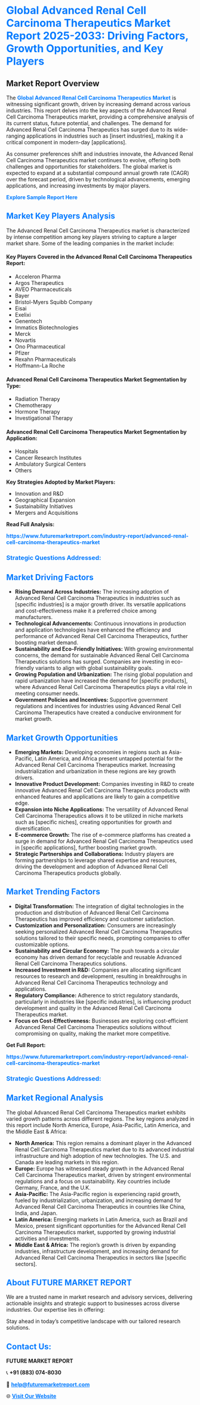 <h1 style="color: #007BFF;">Global Advanced Renal Cell Carcinoma Therapeutics Market Report 2025-2033: Driving Factors, Growth Opportunities, and Key Players</h1>

<section id="overview">
<h2>Market Report Overview</h2>
<p>The <a href="https://www.futuremarketreport.com/industry-report/advanced-renal-cell-carcinoma-therapeutics-market" style="color: #007BFF; text-decoration: none;"><strong>Global Advanced Renal Cell Carcinoma Therapeutics Market</strong></a> is witnessing significant growth, driven by increasing demand across various industries. This report delves into the key aspects of the Advanced Renal Cell Carcinoma Therapeutics market, providing a comprehensive analysis of its current status, future potential, and challenges. The demand for Advanced Renal Cell Carcinoma Therapeutics has surged due to its wide-ranging applications in industries such as [insert industries], making it a critical component in modern-day [applications].</p>
<p>As consumer preferences shift and industries innovate, the Advanced Renal Cell Carcinoma Therapeutics market continues to evolve, offering both challenges and opportunities for stakeholders. The global market is expected to expand at a substantial compound annual growth rate (CAGR) over the forecast period, driven by technological advancements, emerging applications, and increasing investments by major players.</p>
</section>

<section id="overview">
<p><a href="https://www.futuremarketreport.com/request-sample/reportId=101444" style="color: #007BFF; text-decoration: none;"><strong>Explore Sample Report Here</strong></a></p>
</section>

<section id="key-players">
<h2 style="color: #007BFF;">Market Key Players Analysis</h2>
<p>The Advanced Renal Cell Carcinoma Therapeutics market is characterized by intense competition among key players striving to capture a larger market share. Some of the leading companies in the market include:</p>
<h4>Key Players Covered in the Advanced Renal Cell Carcinoma Therapeutics Report:</h4>
<ul><li>Acceleron Pharma</li><li>Argos Therapeutics</li><li>AVEO Pharmaceuticals</li><li>Bayer</li><li>Bristol-Myers Squibb Company</li><li>Eisai</li><li>Exelixi</li><li>Genentech</li><li>Immatics Biotechnologies</li><li>Merck</li><li>Novartis</li><li>Ono Pharmaceutical</li><li>Pfizer</li><li>Rexahn Pharmaceuticals</li><li>Hoffmann-La Roche</li></ul>
<h4>Advanced Renal Cell Carcinoma Therapeutics Market Segmentation by Type:</h4>
<ul><li>Radiation Therapy</li><li>Chemotherapy</li><li>Hormone Therapy</li><li>Investigational Therapy</li></ul>

<h4>Advanced Renal Cell Carcinoma Therapeutics Market Segmentation by Application:</h4>
<ul><li>Hospitals</li><li>Cancer Research Institutes</li><li>Ambulatory Surgical Centers</li><li>Others</li></ul>
<p><strong>Key Strategies Adopted by Market Players:</strong></p>
<ul>
<li>Innovation and R&D</li>
<li>Geographical Expansion</li>
<li>Sustainability Initiatives</li>
<li>Mergers and Acquisitions</li>
</ul>
</section>

<section>
<p><strong>Read Full Analysis: </strong></p><a href="https://www.futuremarketreport.com/industry-report/advanced-renal-cell-carcinoma-therapeutics-market" style="color: #007BFF; text-decoration: none;"><strong>https://www.futuremarketreport.com/industry-report/advanced-renal-cell-carcinoma-therapeutics-market</strong></a>
<h3 style="color: #007BFF;">Strategic Questions Addressed:</h3>
</section>

<section id="driving-factors">
<h2 style="color: #007BFF;">Market Driving Factors</h2>
<ul>
<li><strong>Rising Demand Across Industries:</strong> The increasing adoption of Advanced Renal Cell Carcinoma Therapeutics in industries such as [specific industries] is a major growth driver. Its versatile applications and cost-effectiveness make it a preferred choice among manufacturers.</li>
<li><strong>Technological Advancements:</strong> Continuous innovations in production and application technologies have enhanced the efficiency and performance of Advanced Renal Cell Carcinoma Therapeutics, further boosting market demand.</li>
<li><strong>Sustainability and Eco-Friendly Initiatives:</strong> With growing environmental concerns, the demand for sustainable Advanced Renal Cell Carcinoma Therapeutics solutions has surged. Companies are investing in eco-friendly variants to align with global sustainability goals.</li>
<li><strong>Growing Population and Urbanization:</strong> The rising global population and rapid urbanization have increased the demand for [specific products], where Advanced Renal Cell Carcinoma Therapeutics plays a vital role in meeting consumer needs.</li>
<li><strong>Government Policies and Incentives:</strong> Supportive government regulations and incentives for industries using Advanced Renal Cell Carcinoma Therapeutics have created a conducive environment for market growth.</li>
</ul>
</section>

<section id="growth-opportunities">
<h2 style="color: #007BFF;">Market Growth Opportunities</h2>
<ul>
<li><strong>Emerging Markets:</strong> Developing economies in regions such as Asia-Pacific, Latin America, and Africa present untapped potential for the Advanced Renal Cell Carcinoma Therapeutics market. Increasing industrialization and urbanization in these regions are key growth drivers.</li>
<li><strong>Innovative Product Development:</strong> Companies investing in R&D to create innovative Advanced Renal Cell Carcinoma Therapeutics products with enhanced features and applications are likely to gain a competitive edge.</li>
<li><strong>Expansion into Niche Applications:</strong> The versatility of Advanced Renal Cell Carcinoma Therapeutics allows it to be utilized in niche markets such as [specific niches], creating opportunities for growth and diversification.</li>
<li><strong>E-commerce Growth:</strong> The rise of e-commerce platforms has created a surge in demand for Advanced Renal Cell Carcinoma Therapeutics used in [specific applications], further boosting market growth.</li>
<li><strong>Strategic Partnerships and Collaborations:</strong> Industry players are forming partnerships to leverage shared expertise and resources, driving the development and adoption of Advanced Renal Cell Carcinoma Therapeutics products globally.</li>
</ul>
</section>

<section id="trending-factors">
<h2 style="color: #007BFF;">Market Trending Factors</h2>
<ul>
<li><strong>Digital Transformation:</strong> The integration of digital technologies in the production and distribution of Advanced Renal Cell Carcinoma Therapeutics has improved efficiency and customer satisfaction.</li>
<li><strong>Customization and Personalization:</strong> Consumers are increasingly seeking personalized Advanced Renal Cell Carcinoma Therapeutics solutions tailored to their specific needs, prompting companies to offer customizable options.</li>
<li><strong>Sustainability and Circular Economy:</strong> The push towards a circular economy has driven demand for recyclable and reusable Advanced Renal Cell Carcinoma Therapeutics solutions.</li>
<li><strong>Increased Investment in R&D:</strong> Companies are allocating significant resources to research and development, resulting in breakthroughs in Advanced Renal Cell Carcinoma Therapeutics technology and applications.</li>
<li><strong>Regulatory Compliance:</strong> Adherence to strict regulatory standards, particularly in industries like [specific industries], is influencing product development and quality in the Advanced Renal Cell Carcinoma Therapeutics market.</li>
<li><strong>Focus on Cost-Effectiveness:</strong> Businesses are exploring cost-efficient Advanced Renal Cell Carcinoma Therapeutics solutions without compromising on quality, making the market more competitive.</li>
</ul>
</section>

<section>
<p><strong>Get Full Report: </strong></p><a href="https://www.futuremarketreport.com/industry-report/advanced-renal-cell-carcinoma-therapeutics-market" style="color: #007BFF; text-decoration: none;"><strong>https://www.futuremarketreport.com/industry-report/advanced-renal-cell-carcinoma-therapeutics-market</strong></a>
<h3 style="color: #007BFF;">Strategic Questions Addressed:</h3>
</section>


<section id="regional-analysis">
<h2 style="color: #007BFF;">Market Regional Analysis</h2>
<p>The global Advanced Renal Cell Carcinoma Therapeutics market exhibits varied growth patterns across different regions. The key regions analyzed in this report include North America, Europe, Asia-Pacific, Latin America, and the Middle East & Africa:</p>
<ul>
<li><strong>North America:</strong> This region remains a dominant player in the Advanced Renal Cell Carcinoma Therapeutics market due to its advanced industrial infrastructure and high adoption of new technologies. The U.S. and Canada are leading markets in this region.</li>
<li><strong>Europe:</strong> Europe has witnessed steady growth in the Advanced Renal Cell Carcinoma Therapeutics market, driven by stringent environmental regulations and a focus on sustainability. Key countries include Germany, France, and the U.K.</li>
<li><strong>Asia-Pacific:</strong> The Asia-Pacific region is experiencing rapid growth, fueled by industrialization, urbanization, and increasing demand for Advanced Renal Cell Carcinoma Therapeutics in countries like China, India, and Japan.</li>
<li><strong>Latin America:</strong> Emerging markets in Latin America, such as Brazil and Mexico, present significant opportunities for the Advanced Renal Cell Carcinoma Therapeutics market, supported by growing industrial activities and investments.</li>
<li><strong>Middle East & Africa:</strong> The region’s growth is driven by expanding industries, infrastructure development, and increasing demand for Advanced Renal Cell Carcinoma Therapeutics in sectors like [specific sectors].</li>
</ul>
</section>

<footer>
<h2 style="color: #007BFF;">About FUTURE MARKET REPORT</h2>
<p>We are a trusted name in market research and advisory services, delivering actionable insights and strategic support to businesses across diverse industries. Our expertise lies in offering:</p>

<p>Stay ahead in today’s competitive landscape with our tailored research solutions.</p>

<h2 style="color: #007BFF;">Contact Us:</h2>
<p><strong>FUTURE MARKET REPORT</strong></p>
<p>📞 <strong>+91 (883) 074-8030</strong></p>
<p>📧 <strong><a href="mailto:help@futuremarketreport.com" style="color: #007BFF;">help@futuremarketreport.com</a></strong></p>
<p>🌐 <strong><a href="https://www.futuremarketreport.com/" style="color: #007BFF;">Visit Our Website</a></strong></p>
</footer>